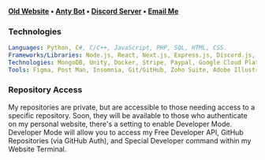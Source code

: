 <h4><a href="https://aspect.cx">Old Website</a> • <a href="https://anty.aspect.cx">Anty Bot</a> • <a href="https://discord.gg/ZnFRgD6nKp">Discord Server</a> • <a href="mailto:slekupvimplyrataqq@protonmail.com">Email Me</a></h4>

### Technologies
 
 ```yaml
Languages: Python, C#, C/C++, JavaScript, PHP, SQL, HTML, CSS.
Frameworks/Libraries: Node.js, React, Next.js, Express.js, Discord.js, Three.js, Framer Motion, jQuery, Django, GraphQL, TailwindCSS, SASS, Bootstrap, Material UI.
Technologies: MongoDB, Unity, Docker, Stripe, Paypal, Google Cloud Platform, Firebase, Cloudflare.
Tools: Figma, Post Man, Insomnia, Git/GitHub, Zoho Suite, Adobe Illustrator, Photoshop, Premiere Pro, After Effects, Filezilla.
 ```
 
### Repository Access
My repositories are private, but are accessible to those needing access to a specific repository.
Soon, they will be available to those who authenticate on my personal website, there's a setting to enable Developer Mode. Developer Mode will allow you to access my Free Developer API, GitHub Repositories (via GitHub Auth), and Special Developer command within my Website Terminal. 
